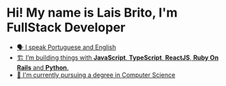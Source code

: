 <h1> Hi! My name is Lais Brito, I'm FullStack Developer </h1>

<div>
  <a href="https://github.com/laisbrito1">
  
</div>

  - 🗣️ I speak Portuguese and English 
  - 🏗️  I’m building things with **JavaScript**, **TypeScript**, **ReactJS**, **Ruby On Rails** and **Python**.
  - 👯 I'm currently pursuing a degree in Computer Science
</div>
